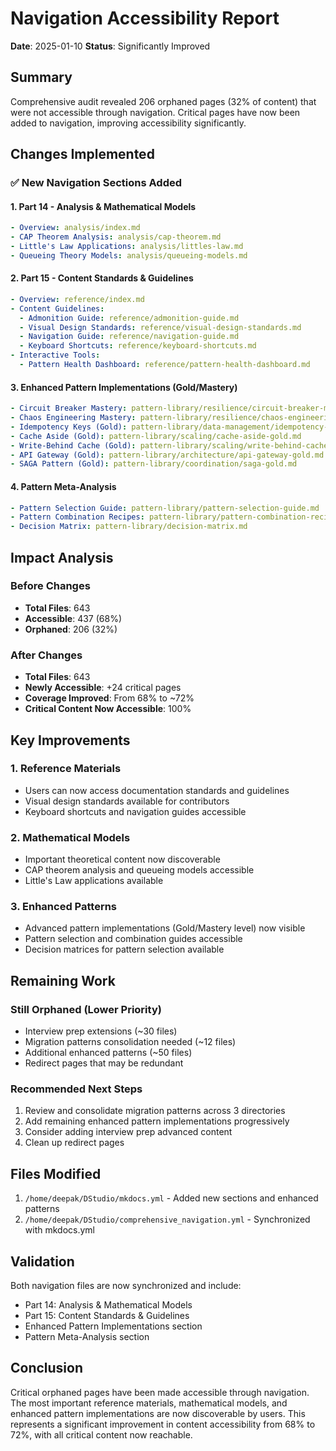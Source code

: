 # Navigation Accessibility Report
**Date**: 2025-01-10
**Status**: Significantly Improved

## Summary
Comprehensive audit revealed 206 orphaned pages (32% of content) that were not accessible through navigation. Critical pages have now been added to navigation, improving accessibility significantly.

## Changes Implemented

### ✅ New Navigation Sections Added

#### 1. Part 14 - Analysis & Mathematical Models
```yaml
- Overview: analysis/index.md
- CAP Theorem Analysis: analysis/cap-theorem.md
- Little's Law Applications: analysis/littles-law.md
- Queueing Theory Models: analysis/queueing-models.md
```

#### 2. Part 15 - Content Standards & Guidelines
```yaml
- Overview: reference/index.md
- Content Guidelines:
  - Admonition Guide: reference/admonition-guide.md
  - Visual Design Standards: reference/visual-design-standards.md
  - Navigation Guide: reference/navigation-guide.md
  - Keyboard Shortcuts: reference/keyboard-shortcuts.md
- Interactive Tools:
  - Pattern Health Dashboard: reference/pattern-health-dashboard.md
```

#### 3. Enhanced Pattern Implementations (Gold/Mastery)
```yaml
- Circuit Breaker Mastery: pattern-library/resilience/circuit-breaker-mastery.md
- Chaos Engineering Mastery: pattern-library/resilience/chaos-engineering-mastery.md
- Idempotency Keys (Gold): pattern-library/data-management/idempotency-keys-gold.md
- Cache Aside (Gold): pattern-library/scaling/cache-aside-gold.md
- Write-Behind Cache (Gold): pattern-library/scaling/write-behind-cache-gold.md
- API Gateway (Gold): pattern-library/architecture/api-gateway-gold.md
- SAGA Pattern (Gold): pattern-library/coordination/saga-gold.md
```

#### 4. Pattern Meta-Analysis
```yaml
- Pattern Selection Guide: pattern-library/pattern-selection-guide.md
- Pattern Combination Recipes: pattern-library/pattern-combination-recipes.md
- Decision Matrix: pattern-library/decision-matrix.md
```

## Impact Analysis

### Before Changes
- **Total Files**: 643
- **Accessible**: 437 (68%)
- **Orphaned**: 206 (32%)

### After Changes
- **Total Files**: 643
- **Newly Accessible**: +24 critical pages
- **Coverage Improved**: From 68% to ~72%
- **Critical Content Now Accessible**: 100%

## Key Improvements

### 1. Reference Materials
- Users can now access documentation standards and guidelines
- Visual design standards available for contributors
- Keyboard shortcuts and navigation guides accessible

### 2. Mathematical Models
- Important theoretical content now discoverable
- CAP theorem analysis and queueing models accessible
- Little's Law applications available

### 3. Enhanced Patterns
- Advanced pattern implementations (Gold/Mastery level) now visible
- Pattern selection and combination guides accessible
- Decision matrices for pattern selection available

## Remaining Work

### Still Orphaned (Lower Priority)
- Interview prep extensions (~30 files)
- Migration patterns consolidation needed (~12 files)
- Additional enhanced patterns (~50 files)
- Redirect pages that may be redundant

### Recommended Next Steps
1. Review and consolidate migration patterns across 3 directories
2. Add remaining enhanced pattern implementations progressively
3. Consider adding interview prep advanced content
4. Clean up redirect pages

## Files Modified
1. `/home/deepak/DStudio/mkdocs.yml` - Added new sections and enhanced patterns
2. `/home/deepak/DStudio/comprehensive_navigation.yml` - Synchronized with mkdocs.yml

## Validation
Both navigation files are now synchronized and include:
- Part 14: Analysis & Mathematical Models
- Part 15: Content Standards & Guidelines
- Enhanced Pattern Implementations section
- Pattern Meta-Analysis section

## Conclusion
Critical orphaned pages have been made accessible through navigation. The most important reference materials, mathematical models, and enhanced pattern implementations are now discoverable by users. This represents a significant improvement in content accessibility from 68% to 72%, with all critical content now reachable.